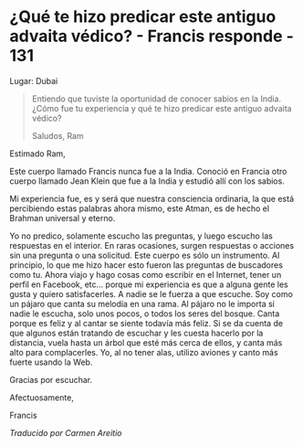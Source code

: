 # ¿Qué te hizo predicar este antiguo advaita védico? - Francis responde - 131

Lugar: Dubai

>Entiendo que tuviste la oportunidad de conocer sabios en la India. ¿Cómo fue tu experiencia y qué te hizo predicar este antiguo advaita védico?
>
>Saludos, Ram

Estimado Ram,

Este cuerpo llamado Francis nunca fue a la India. Conoció en Francia otro cuerpo llamado Jean Klein que fue a la India y estudió allí con los sabios.

Mi experiencia fue, es y será que nuestra consciencia ordinaria, la que está percibiendo estas palabras ahora mismo, este Atman, es de hecho el Brahman universal y eterno.

Yo no predico, solamente escucho las preguntas, y luego escucho las respuestas en el interior. En raras ocasiones, surgen respuestas o acciones sin una pregunta o una solicitud. Este cuerpo es sólo un instrumento. Al principio, lo que me hizo hacer esto fueron las preguntas de buscadores como tu. Ahora viajo y hago cosas como escribir en el Internet, tener un perfil en Facebook, etc… porque mi experiencia es que a alguna gente les gusta y quiero satisfacerles. A nadie se le fuerza a que escuche. Soy como un pájaro que canta su melodía en una rama. Al pájaro no le importa si nadie le escucha, solo unos pocos, o todos los seres del bosque. Canta porque es feliz y al cantar se siente todavía más feliz. Si se da cuenta de que algunos están tratando de escuchar y les cuesta hacerlo por la distancia, vuela hasta un árbol que esté más cerca de ellos, y canta más alto para complacerles. Yo, al no tener alas, utilizo aviones y canto más fuerte usando la Web.

Gracias por escuchar.

Afectuosamente,

Francis

_Traducido por Carmen Areitio_

